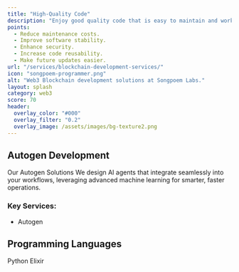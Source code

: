 ```yaml
---
title: "High-Quality Code"
description: "Enjoy good quality code that is easy to maintain and works well over time."
points:
  - Reduce maintenance costs.
  - Improve software stability.
  - Enhance security.
  - Increase code reusability.
  - Make future updates easier.
url: "/services/blockchain-development-services/"
icon: "songpoem-programmer.png"
alt: "Web3 Blockchain development solutions at Songpoem Labs."
layout: splash
category: web3
score: 70
header:
  overlay_color: "#000"
  overlay_filter: "0.2"
  overlay_image: /assets/images/bg-texture2.png
---
```

## Autogen Development

Our Autogen Solutions
We design AI agents that integrate seamlessly into your workflows, leveraging advanced machine learning for smarter, faster operations.

### Key Services:
- Autogen

## Programming Languages
Python
Elixir